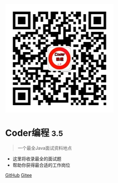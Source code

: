 ![logo](image/log.jpg ':size=100')

# Coder编程 <small>3.5</small>

> 一个最全Java面试资料地点

- 这里将收录最全的面试题
- 帮助你获得最合适的工作岗位


[GitHub](https://github.com/CoderMerlin)
[Gitee](https://gitee.com/573059382)